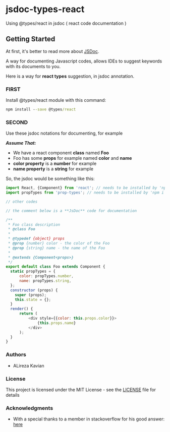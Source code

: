 # jsdoc-types-react
Using @types/react in jsdoc ( react code documentation )

## Getting Started
At first, it's better to read more about [JSDoc](http://usejsdoc.org/).

A way for documenting Javascript codes, allows IDEs to suggest keywords with its documents to you.

Here is a way for **react types** suggestion, in jsdoc annotation.

### FIRST
Install @types/react module with this command:

```cmd
npm install --save @types/react
```

### SECOND
Use these jsdoc notations for documenting, for example

***Assume That:***
 
 - We have a react component **class** named **Foo**
 - Foo has some **props** for example named **color** and **name**
 - **color property** is a **number** for example
 - **name property** is a **string** for example
 
So, the jsdoc would be something like this:
 
```js
import React, {Component} from 'react'; // needs to be installed by 'npm i --save react'
import propTypes from 'prop-types'; // needs to be installed by 'npm i --save prop-types'

// other codes

// the comment below is a **JsDoc** code for documentation

/**
 * Foo class description
 * @class Foo
 *
 * @typedef {object} props
 * @prop {number} color - the color of the Foo
 * @prop {string} name - the name of the Foo
 *
 * @extends {Component<props>}
 */
export default class Foo extends Component {
  static propTypes = {
      color: propTypes.number,
      name: propTypes.string,
  };
  constructor (props) {
    super (props);
    this.state = {};
  }
  render() {
      return (
          <div style={{color: this.props.color}}>
              {this.props.name}
          </div>
      );
  }
}
```



### Authors
- ALireza Kavian

### License
This project is licensed under the MIT License - see the [LICENSE](./LICENSE) file for details

### Acknowledgments
- With a special thanks to a member in stackoverflow for his good answer: [here](https://stackoverflow.com/a/47578899/7076130)
